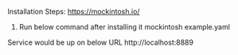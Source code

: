 Installation Steps:
https://mockintosh.io/

1. Run below command after installing it
mockintosh example.yaml

Service would be up on below URL
 http://localhost:8889


